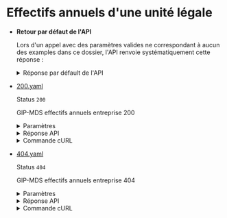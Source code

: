 # Effectifs annuels d'une unité légale
* __Retour par défaut de l'API__

  Lors d'un appel avec des paramètres valides ne correspondant à aucun des examples dans ce dossier, l'API renvoie systématiquement cette réponse :


  <details><summary>Réponse par défault de l'API</summary>
  <p>

  ```json
  {
    "data": {
      "siren": "130025265",
      "annee": "2017",
      "effectifs_annuel": [
        {
          "regime": "regime_general",
          "value": 12.34,
          "nature": "effectif_moyen_annuel",
          "date_derniere_mise_a_jour": "2018-01-01"
        }
      ]
    },
    "links": {
    },
    "meta": {
    }
  }
  ```

  </p>
  </details>

* [200.yaml](200.yaml)

  Status `200`

  GIP-MDS effectifs annuels entreprise 200

  <details><summary>Paramètres</summary>
  <p>

  ```json
  {
    "siren": "130025265",
    "year": "2017"
  }
  ```

  </p>
  </details>

  <details><summary>Réponse API</summary>
  <p>

  ```json
  {
    "data": {
      "siren": "130025265",
      "annee": "2017",
      "effectifs_annuel": [
        {
          "regime": "regime_general",
          "value": 12.34,
          "nature": "effectif_moyen_annuel",
          "date_derniere_mise_a_jour": "2018-01-01"
        },
        {
          "regime": "regime_agricole",
          "nature": "effectif_moyen_annuel",
          "value": null,
          "date_derniere_mise_a_jour": null
        }
      ]
    },
    "links": {
    },
    "meta": {
    }
  }
  ```

  </p>
  </details>

  <details><summary>Commande cURL</summary>
  <p>

  ```bash
  curl -H "Authorization: Bearer $token" \
    -G -d 'recipient=10000001700010' -d 'context=Contexte+de+la+requ%C3%AAte' -d 'object=Objet+de+la+requ%C3%AAte' \
    --url "https://staging.entreprise.api.gouv.fr/v3/gip_mds/unites_legales/130025265/effectifs_annuels/2017"
  ```

  </p>
  </details>
* [404.yaml](404.yaml)

  Status `404`

  GIP-MDS effectifs annuels entreprise 404

  <details><summary>Paramètres</summary>
  <p>

  ```json
  {
    "siren": "000000000",
    "year": "2020"
  }
  ```

  </p>
  </details>

  <details><summary>Réponse API</summary>
  <p>

  ```json
  {
    "errors": [
      {
        "code": "31003",
        "title": "Entité non trouvée",
        "detail": "L'identifiant indiqué n'existe pas, n'est pas connu ou ne comporte aucune information pour cet appel.",
        "meta": {
          "provider": "GIP-MDS"
        }
      }
    ]
  }
  ```

  </p>
  </details>

  <details><summary>Commande cURL</summary>
  <p>

  ```bash
  curl -H "Authorization: Bearer $token" \
    -G -d 'recipient=10000001700010' -d 'context=Contexte+de+la+requ%C3%AAte' -d 'object=Objet+de+la+requ%C3%AAte' \
    --url "https://staging.entreprise.api.gouv.fr/v3/gip_mds/unites_legales/000000000/effectifs_annuels/2020"
  ```

  </p>
  </details>

